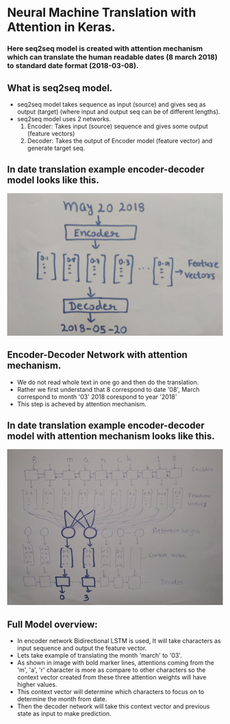 # Neural Machine Translation with Attention in Keras.

### Here seq2seq model is created with attention mechanism which can translate the human readable dates (8 march 2018) to standard date format (2018-03-08).

## What is seq2seq model.
 * seq2seq model takes sequence as input (source) and gives seq as output (target) (where input and output seq can be of different lengths).
 * seq2seq model uses 2 networks.
   1. Encoder: Takes input (source) sequence and gives some output (feature vectors)
   2. Decoder: Takes the output of Encoder model (feature vector) and generate target seq.

## In date translation example encoder-decoder model looks like this.
   ![enc_dec](images/encode_decode.jpg?raw=true "enc_dec")

## Encoder-Decoder Network with attention mechanism.
 * We do not read whole text in one go and then do the translation.
 * Rather we first understand that 8 correspond to date '08', March correspond to month '03' 2018 corespond to year '2018'
 * This step is acheved by attention mechanism.

## In date translation example encoder-decoder model with attention mechanism looks like this.
   ![enc_dec_attention](images/encode_decode_attention.jpg?raw=true "enc_dec_attention")

## Full Model overview:
 * In encoder network Bidirectional LSTM is used, It will take characters as input sequence and output the feature vector.
 * Lets take example of translating the month 'march' to '03'.
 * As shown in image with bold marker lines, attentions coming from the 'm', 'a', 'r' character is more as compare to other characters so the context vector created from these three attention weights will have higher values.
 * This context vector will determine which characters to focus on to determine the month from date.
 * Then the decoder network will take this context vector and previous state as input to make prediction.






